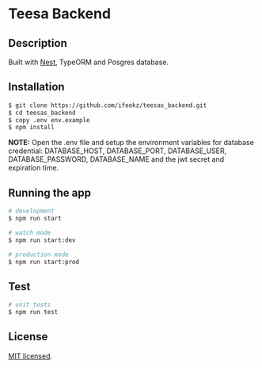# Teesa Backend

## Description

Built with [Nest](https://github.com/nestjs/nest), TypeORM and Posgres database.

## Installation

```bash
$ git clone https://github.com/ifeekz/teesas_backend.git
$ cd teesas_backend
$ copy .env env.example
$ npm install
```

**NOTE:** Open the .env file and setup the environment variables for database credential: DATABASE_HOST, DATABASE_PORT, DATABASE_USER, DATABASE_PASSWORD, DATABASE_NAME and the jwt secret and expiration time.

## Running the app

```bash
# development
$ npm run start

# watch mode
$ npm run start:dev

# production mode
$ npm run start:prod
```

## Test

```bash
# unit tests
$ npm run test
```

## License

[MIT licensed](LICENSE).
